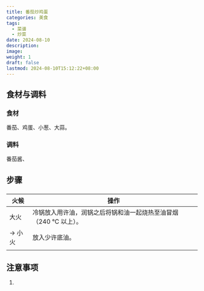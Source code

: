 ```yaml
---
title: 番茄炒鸡蛋
categories: 美食
tags:
  - 菜谱
  - 炒菜
date: 2024-08-10
description: 
image: 
weight: 1
draft: false
lastmod: 2024-08-10T15:12:22+08:00
---
```

## 食材与调料

### 食材

番茄、鸡蛋、小葱、大蒜。

### 调料

番茄酱、

## 步骤

### 

| 火候    | 操作                                  |
| ----- | ----------------------------------- |
| 大火    | 冷锅放入用许油，润锅之后将锅和油一起烧热至油冒烟（240 ℃ 以上）。 |
| -> 小火 | 放入少许底油。                             |
|       |                                     |

## 注意事项

1. 



